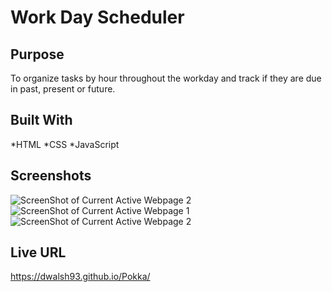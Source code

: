 # Work Day Scheduler

## Purpose
To organize tasks by hour throughout the workday and track if they are due in past, present or future. 

## Built With
*HTML
*CSS
*JavaScript

## Screenshots
![ScreenShot of Current Active Webpage 2](./develop/assets/images/workday2.png)
![ScreenShot of Current Active Webpage 1](./develop/assets/images/workday3.png)
![ScreenShot of Current Active Webpage 2](./develop/assets/images/workday4.png)

## Live URL
https://dwalsh93.github.io/Pokka/